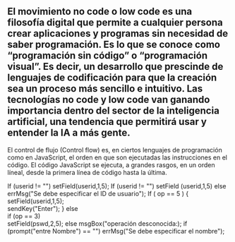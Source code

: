 ## El movimiento no code o low code es una filosofía digital que permite a cualquier persona crear aplicaciones y programas sin necesidad de saber programación. Es lo que se conoce como “programación sin código” o “programación visual”. Es decir, un desarrollo que prescinde de lenguajes de codificación para que la creación sea un proceso más sencillo e intuitivo. Las tecnologías no code y low code van ganando importancia dentro del sector de la inteligencia artificial, una tendencia que permitirá usar y entender la IA a más gente.

El control de flujo (Control flow) es, en ciertos lenguajes de programación como en JavaScript, el orden en que son ejecutadas las instrucciones en el código. El código JavaScript se ejecuta, a grandes rasgos, en un orden líneal, desde la primera línea de código hasta la última.

If (userid != "") setField(userid,1,5); 
If (userid != "") setField (userid,1,5) 
else 
errMsg("Se debe especificar el ID de usuario"); 
If ( op == 5 ) 
{ setField(userid,1,5);   
sendKey("Enter"); 
} 
else  
if (op == 3)  
setField(pswd,2,5); 
else 
msgBox("operación desconocida:); 
if (prompt("entre Nombre") == "") errMsg("Se debe especificar el nombre"); 




